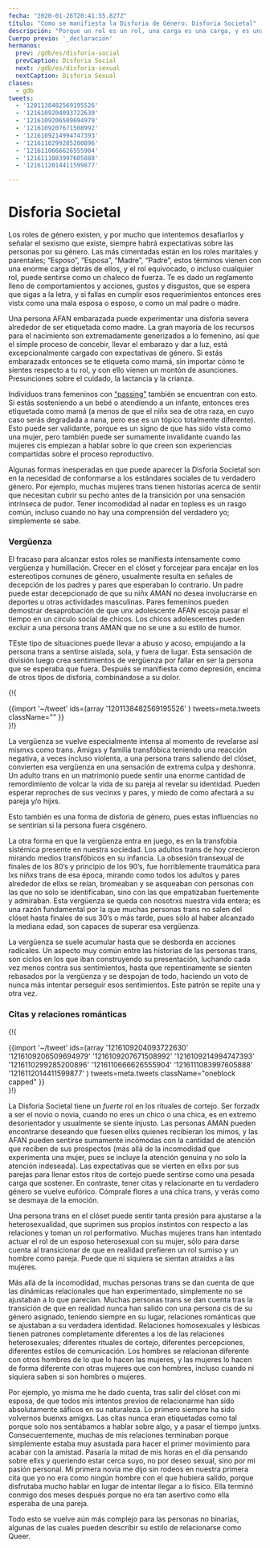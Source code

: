 ```yaml
---
fecha: "2020-01-26T20:41:55.827Z"
título: "Como se manifiesta la Disforia de Género: Disforia Societal"
descripción: "Porque un rol es un rol, una carga es una carga, y es una pesada carga vivir en el rol equivocado."
Cuerpo previo: '_declaración'
hermanos:
  prev: /gdb/es/disforia-social
  prevCaption: Disforia Social
  next: /gdb/es/disforia-sexual
  nextCaption: Disforia Sexual
clases:
  - gdb
tweets:
  - '1201138482569195526'
  - '1216109204093722630'
  - '1216109206509694979'
  - '1216109207671508992'
  - '1216109214994747393'
  - '1216110299285200896'
  - '1216110666626555904'
  - '1216111083997605888'
  - '1216112014411599877'

---
```


# Disforia Societal

Los roles de género existen, y por mucho que intentemos desafiarlos y señalar el sexismo que existe, siempre habrá expectativas sobre las personas por su género. Las más cimentadas están en los roles maritales y parentales; “Esposo”, “Esposa”, “Madre”, “Padre”, estos términos vienen con una enorme carga detrás de ellos, y el rol equivocado, o incluso cualquier rol, puede sentirse como un chaleco de fuerza. Te es dado un reglamento lleno de comportamientos y acciones, gustos y disgustos, que se espera que sigas a la letra, y si fallas en cumplir esos requerimientos entonces eres vistx como una mala esposa o esposo, o como un mal padre o madre.

Una persona AFAN embarazada puede experimentar una disforia severa alrededor de ser etiquetada como madre. La gran mayoría de los recursos para el nacimiento son extremadamente generizados a lo femenino, así que el simple proceso de concebir, llevar el embarazo y dar a luz, está excepcionalmente cargado con expectativas de género. Si estás embarazadx entonces se te etiqueta como mamá, sin importar cómo te sientes respecto a tu rol, y con ello vienen un montón de asunciones. Presunciones sobre el cuidado, la lactancia y la crianza.

Individuos trans femeninos con [“passing”]( https://transeducando.wordpress.com/2016/09/15/que-es-el-passing/) también se encuentran con esto. Si estás sosteniendo a un bebé o atendiendo a un infante, entonces eres etiquetada como mamá (a menos de que el niñx sea de otra raza, en cuyo caso serás degradada a nana, pero ese es un tópico totalmente diferente). Esto puede ser validante, porque es un signo de que has sido vista como una mujer, pero también puede ser sumamente invalidante cuando las mujeres cis empiezan a hablar sobre lo que creen son experiencias compartidas sobre el proceso reproductivo.

Algunas formas inesperadas en que puede aparecer la Disforia Societal son en la necesidad de conformarse a los estándares sociales de tu verdadero género. Por ejemplo, muchas mujeres trans tienen historias acerca de sentir que necesitan cubrir su pecho antes de la transición por una sensación intrínseca de pudor. Tener incomodidad al nadar en topless es un rasgo común, incluso cuando no hay una comprensión del verdadero yo; simplemente se sabe.

### Vergüenza

El fracaso para alcanzar estos roles se manifiesta intensamente como vergüenza y humillación. Crecer en el clóset y forcejear para encajar en los estereotipos comunes de género, usualmente resulta en señales de decepción de los padres y pares que esperaban lo contrario. Un padre puede estar decepcionado de que su niñx AMAN no desea involucrarse en deportes u otras actividades masculinas. Pares femeninos pueden demostrar desaprobación de que unx adolescente AFAN escoja pasar el tiempo en un círculo social de chicos. Los chicos adolescentes pueden excluir a una persona trans AMAN que no se une a su estilo de humor.

TEste tipo de situaciones puede llevar a abuso y acoso, empujando a la persona trans a sentirse aislada, sola, y fuera de lugar. Esta sensación de división luego crea sentimientos de vergüenza por fallar en ser la persona que se esperaba que fuera. Después se manifiesta como depresión, encima de otros tipos de disforia, combinándose a su dolor.

{!{ <div class="gutter">{{import '~/tweet' ids=(array
    '1201138482569195526'
) tweets=meta.tweets className="" }}</div> }!}

La vergüenza se vuelve especialmente intensa al momento de revelarse así mismxs como trans. Amigxs y familia transfóbica teniendo una reacción negativa, a veces incluso violenta, a una persona trans saliendo del clóset, convierten esa vergüenza en una sensación de extrema culpa y deshonra. Un adulto trans en un matrimonio puede sentir una enorme cantidad de remordimiento de volcar la vida de su pareja al revelar su identidad. Pueden esperar reproches de sus vecinxs y pares, y miedo de como afectará a su pareja y/o hijxs.

Esto también es una forma de disforia de género, pues estas influencias no se sentirían si la persona fuera cisgénero.

La otra forma en que la vergüenza entra en juego, es en la transfobia sistémica presente en nuestra sociedad. Los adultos trans de hoy crecieron mirando medios transfóbicos en su infancia. La obsesión transexual de finales de los 80’s y principio de los 90’s, fue horriblemente traumática para lxs niñxs trans de esa época, mirando como todos los adultos y pares alrededor de ellxs se reían, bromeaban y se asqueaban con personas con las que no solo se identificaban, sino con las que empatizaban fuertemente y admiraban. Esta vergüenza se queda con nosotrxs nuestra vida entera; es una razón fundamental por la que muchas personas trans no salen del clóset hasta finales de sus 30’s o más tarde, pues sólo al haber alcanzado la mediana edad, son capaces de superar esa vergüenza.

La vergüenza se suele acumular hasta que se desborda en acciones radicales. Un aspecto muy común entre las historias de las personas trans, son ciclos en los que iban construyendo su presentación, luchando cada vez menos contra sus sentimientos, hasta que repentinamente se sienten rebasados por la vergüenza y se despojan de todo, haciendo un voto de nunca más intentar perseguir esos sentimientos. Este patrón se repite una y otra vez.

### Citas y relaciones románticas

{!{ <div class="gutter">{{import '~/tweet' ids=(array
  '1216109204093722630'
  '1216109206509694979'
  '1216109207671508992'
  '1216109214994747393'
  '1216110299285200896'
  '1216110666626555904'
  '1216111083997605888'
  '1216112014411599877'
) tweets=meta.tweets className="oneblock capped" }}</div> }!}

La Disforia Societal tiene un *fuerte* rol en los rituales de cortejo. Ser forzadx a ser el novio o novia, cuando no eres un chico o una chica, es en extremo desorientador y usualmente se siente injusto. Las personas AMAN pueden encontrarse deseando que fuesen ellxs quienes recibieran los mimos, y las AFAN pueden sentirse sumamente incómodas con la cantidad de atención que reciben de sus prospectos (más allá de la incomodidad que experimenta una mujer, pues se incluye la atención genuina y no solo la atención indeseada). Las expectativas que se vierten en ellxs por sus parejas para llenar estos ritos de cortejo puede sentirse como una pesada carga que sostener. En contraste, tener citas y relacionarte en tu verdadero género se vuelve eufórico. Cómprale flores a una chica trans, y verás como se desmaya de la emoción.

Una persona trans en el clóset puede sentir tanta presión para ajustarse a la heterosexualidad, que suprimen sus propios instintos con respecto a las relaciones y toman un rol performativo. Muchas mujeres trans han intentado actuar el rol de un esposo heterosexual con su mujer, sólo para darse cuenta al transicionar de que en realidad prefieren un rol sumiso y un hombre como pareja. Puede que ni siquiera se sientan atraídxs a las mujeres.

Más allá de la incomodidad, muchas personas trans se dan cuenta de que las dinámicas relacionales que han experimentado, simplemente no se ajustaban a lo que parecían. Muchas personas trans se dan cuenta tras la transición de que en realidad nunca han salido con una persona cis de su género asignado, teniendo siempre en su lugar, relaciones románticas que se ajustaban a su verdadera identidad. Relaciones homosexuales y lésbicas tienen patrones completamente diferentes a los de las relaciones heterosexuales; diferentes rituales de cortejo, diferentes percepciones, diferentes estilos de comunicación. Los hombres se relacionan diferente con otros hombres de lo que lo hacen las mujeres, y las mujeres lo hacen de forma diferente con otras mujeres que con hombres, incluso cuando ni siquiera saben si son hombres o mujeres.

Por ejemplo, yo misma me he dado cuenta, tras salir del clóset con mi esposa, de que todos mis intentos previos de relacionarme han sido absolutamente sáficos en su naturaleza. Lo primero siempre ha sido volvernos buenxs amigxs. Las citas nunca eran etiquetadas como tal porque solo nos sentábamos a hablar sobre algo, y a pasar el tiempo juntxs. Consecuentemente, muchas de mis relaciones terminaban porque simplemente estaba muy asustada para hacer el primer movimiento para acabar con la amistad. Pasaría la mitad de mis horas en el día pensando sobre ellxs y queriendo estar cerca suyo, no por deseo sexual, sino por mi pasión personal. Mi primera novia me dijo sin rodeos en nuestra primera cita que yo no era como ningún hombre con el que hubiera salido, porque disfrutaba mucho hablar en lugar de intentar llegar a lo físico. Ella terminó conmigo dos meses después porque no era tan asertivo como ella esperaba de una pareja.

Todo esto se vuelve aún más complejo para las personas no binarias, algunas de las cuales pueden describir su estilo de relacionarse como Queer.
